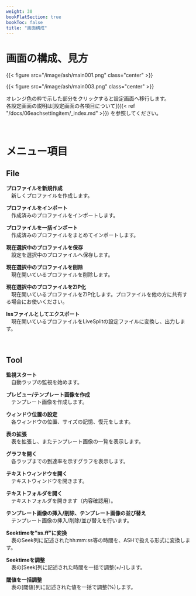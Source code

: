```yaml
---
weight: 30
bookFlatSection: true
bookToc: false
title: "画面構成"
---
```


# 画面の構成、見方

{{< figure src="/image/ash/main001.png" class="center" >}}

{{< figure src="/image/ash/main003.png" class="center" >}}

オレンジ色の枠で示した部分をクリックすると設定画面へ移行します。\
各設定画面の説明は[設定画面の各項目について]({{< ref "/docs/06eachsettingitem/_index.md" >}})  を参照してください。

　
# メニュー項目

## File

**プロファイルを新規作成**\
　新しくプロファイルを作成します。

**プロファイルをインポート**\
　作成済みのプロファイルをインポートします。

**プロファイルを一括インポート**\
　作成済みのプロファイルをまとめてインポートします。

**現在選択中のプロファイルを保存**\
　設定を選択中のプロファイルへ保存します。

**現在選択中のプロファイルを削除**\
　現在開いているプロファイルを削除します。

**現在選択中のプロファイルをZIP化**\
　現在開いているプロファイルをZIP化します。プロファイルを他の方に共有する場合にお使いください。

**lssファイルとしてエクスポート**\
　現在開いているプロファイルをLiveSplitの設定ファイルに変換し、出力します。

　
## Tool

**監視スタート**\
　自動ラップの監視を始めます。

**プレビュー/テンプレート画像を作成**\
　テンプレート画像を作成します。

**ウィンドウ位置の設定**\
　各ウィンドウの位置、サイズの記憶、復元をします。

**表の拡張**\
　表を拡張し、またテンプレート画像の一覧を表示します。

**グラフを開く**\
　各ラップまでの到達率を示すグラフを表示します。

**テキストウィンドウを開く**\
　テキストウィンドウを開きます。

**テキストフォルダを開く**\
　テキストフォルダを開きます（内容確認用）。

**テンプレート画像の挿入/削除、テンプレート画像の並び替え**\
　テンプレート画像の挿入/削除/並び替えを行います。

**Seektimeを”ss.ff”に変換**\
　表のSeek列に記述されたhh:mm:ss等の時間を、ASHで扱える形式に変換します。

**Seektimeを調整**\
　表の[Seek]列に記述された時間を一括で調整(+/-)します。

**閾値を一括調整**\
　表の[閾値]列に記述された値を一括で調整(%)します。


